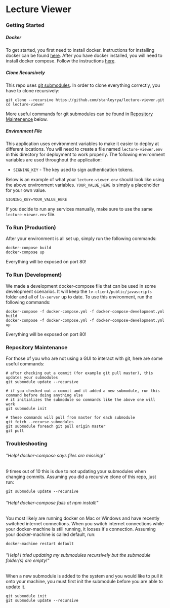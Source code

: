 # Lecture Viewer

### Getting Started
##### Docker
To get started, you first need to install docker. Instructions for installing docker can be found [here](https://docs.docker.com/engine/installation/). After you have docker installed, you will need to install docker compose. Follow the instructions [here](https://docs.docker.com/compose/install/).

##### Clone Recursively
This repo uses [git submodules](https://git-scm.com/book/en/v2/Git-Tools-Submodules). In order to clone everything correctly, you have to clone recursively:
```
git clone --recursive https://github.com/stanleyrya/lecture-viewer.git
cd lecture-viewer
```
More useful commands for git submodules can be found in [Repository Maintenence](#repository-maintenance) below.

##### Environment File
This application uses environment variables to make it easier to deploy at different locations. You will need to create a file named ```lecture-viewer.env``` in this directory for deployment to work properly. The following environment variables are used throughout the application:

- ```SIGNING_KEY``` - The key used to sign authentication tokens.

Below is an example of what your ```lecture-viewer.env``` should look like using the above environment variables. ```YOUR_VALUE_HERE``` is simply a placeholder for your own value.
```
SIGNING_KEY=YOUR_VALUE_HERE
```

If you decide to run any services manually, make sure to use the same ```lecture-viewer.env``` file.

### To Run (Production)
After your environment is all set up, simply run the following commands:
```
docker-compose build
docker-compose up
```
Everything will be exposed on port 80!

### To Run (Development)
We made a development docker-compose file that can be used in some development scenarios. It will keep the ```lv-client/public/javascripts``` folder and all of ```lv-server``` up to date. To use this environment, run the following commands:
```
docker-compose -f docker-compose.yml -f docker-compose-development.yml build
docker-compose -f docker-compose.yml -f docker-compose-development.yml up
```
Everything will be exposed on port 80!

### Repository Maintenance
For those of you who are not using a GUI to interact with git, here are some useful commands:
```
# after checking out a commit (for example git pull master), this updates your submodules
git submodule update --recursive

# if you checked out a commit and it added a new submodule, run this command before doing anything else
# it initializes the submodule so commands like the above one will work
git submodule init

# these commands will pull from master for each submodule
git fetch --recurse-submodules
git submodule foreach git pull origin master
git pull
```

### Troubleshooting
###### "Help! docker-compose says files are missing!"
9 times out of 10 this is due to not updating your submodules when changing commits. Assuming you did a recursive clone of this repo, just run:
```
git submodule update --recursive
```

###### "Help! docker-compose fails at npm install!"
You most likely are running docker on Mac or Windows and have recently switched internet connections. When you switch internet connections while your docker-machine is still running, it looses it's connection. Assuming your docker-machine is called default, run:
```
docker-machine restart default
```

###### "Help! I tried updating my submodules recursively but the submodule folder(s) are empty!"
When a new submodule is added to the system and you would like to pull it onto your machine, you must first init the submodule before you are able to update it.
```
git submodule init
git submodule update --recursive
```
